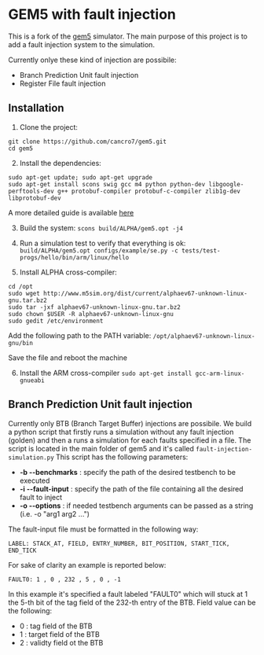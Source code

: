 # GEM5 with fault injection

This is a fork of the [gem5](http://gem5.org) simulator.
The main purpose of this project is to add a fault injection system to the simulation.

Currently onlye these kind of injection are possibile:
  - Branch Prediction Unit fault injection
  - Register File fault injection

## Installation

1. Clone the project:
```
git clone https://github.com/cancro7/gem5.git
cd gem5
```
2. Install the dependencies:
```
sudo apt-get update; sudo apt-get upgrade
sudo apt-get install scons swig gcc m4 python python-dev libgoogle-perftools-dev g++ protobuf-compiler protobuf-c-compiler zlib1g-dev libprotobuf-dev
```
A more detailed guide is available [here](http://gem5.org/Dependencies)

3. Build the system:
`scons build/ALPHA/gem5.opt -j4`

4. Run a simulation test to verify that everything is ok:
`build/ALPHA/gem5.opt configs/example/se.py -c tests/test-progs/hello/bin/arm/linux/hello`

5. Install ALPHA cross-compiler:
```
cd /opt
sudo wget http://www.m5sim.org/dist/current/alphaev67-unknown-linux-gnu.tar.bz2
sudo tar -jxf alphaev67-unknown-linux-gnu.tar.bz2
sudo chown $USER -R alphaev67-unknown-linux-gnu
sudo gedit /etc/environment
```
Add the following path to the PATH variable:
`/opt/alphaev67-unknown-linux-gnu/bin`

Save the file and reboot the machine

6. Install the ARM cross-compiler
`sudo apt-get install gcc-arm-linux-gnueabi`


## Branch Prediction Unit fault injection
Currently only BTB (Branch Target Buffer) injections are possibile.
We build a python script that firstly runs a simulation without any fault injection (golden) and then a runs a simulation for each faults specified in a file.
The script is located in the main folder of gem5 and it's called `fault-injection-simulation.py`
This script has the following parameters:
* **-b --benchmarks** : specify the path of the desired testbench to be executed
* **-i --fault-input** : specify the path of the file containing all the desired fault to inject
* **-o --options** : if needed testbench arguments can be passed as a string (i.e. -o "arg1 arg2 ...")

The fault-input file must be formatted in the following way:

`LABEL: STACK_AT, FIELD, ENTRY_NUMBER, BIT_POSITION, START_TICK, END_TICK`

For sake of clarity an example is reported below:
```
FAULT0: 1 , 0 , 232 , 5 , 0 , -1
```
In this example it's specified a fault labeled "FAULT0" which will stuck at 1 the 5-th bit of the tag field of the 232-th entry of the BTB.
Field value can be the following:
* 0 : tag field of the BTB
* 1 : target field of the BTB
* 2 : validty field ot the BTB



